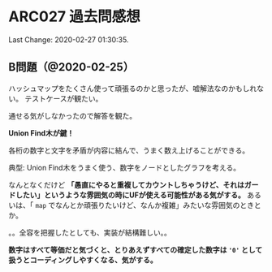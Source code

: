 # ARC027 過去問感想

Last Change: 2020-02-27 01:30:35.

## B問題（@2020-02-25）

ハッシュマップをたくさん使って頑張るのかと思ったが、嘘解法なのかもしれない。
テストケースが観たい。

通せる気がしなかったので解答を観た。

**Union Find木が鍵！**

各桁の数字と文字を矛盾が内容に結んで、うまく数え上げることができる。

典型: Union Find木をうまく使う、数字をノードとしたグラフを考える。

なんとなくだけど **「愚直にやると重複してカウントしちゃうけど、それはガードしたい」というような雰囲気の時にUFが使える可能性がある気がする。**
あるいは、「 `map` でなんとか頑張りたいけど、なんか複雑」みたいな雰囲気のときとか。

。。全容を把握したとしても、実装が結構難しい。。

**数字はすべて等価だと気づくと、とりあえずすべての確定した数字は `'0'` として扱うとコーディングしやすくなる、気がする。**

